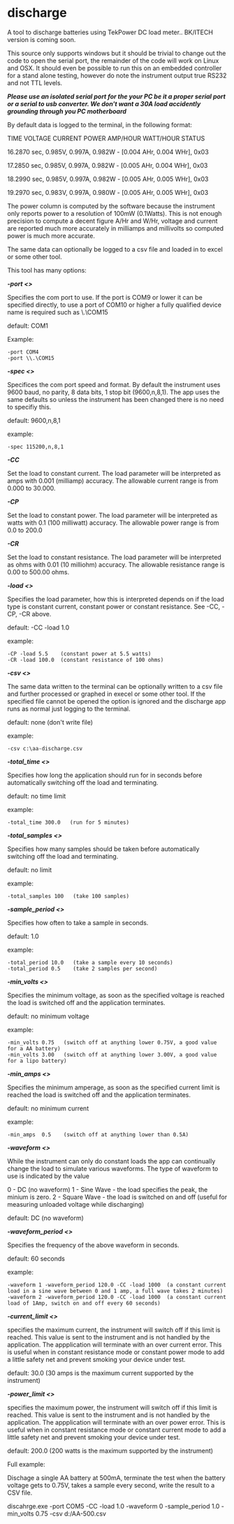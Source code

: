# discharge

A tool to discharge batteries using TekPower DC load meter.. BK/ITECH version is coming soon.

This source only supports windows but it should be trivial to change out the code to open the serial port, the remainder of the code will work on Linux and OSX. It should even be possible to run this on an embedded controller for a stand alone testing, however do note the instrument output true RS232 and not TTL levels. 

***Please use an isolated serial port for the your PC be it a proper serial port or a serial to usb converter. We don't want a 30A load accidently grounding through you PC motherboard***

By default data is logged to the terminal, in the following format:

TIME         VOLTAGE   CURRENT   POWER     AMP/HOUR   WATT/HOUR   STATUS 

16.2870 sec, 0.985V,   0.997A,   0.982W - [0.004 AHr, 0.004 WHr], 0x03

17.2850 sec, 0.985V,   0.997A,   0.982W - [0.005 AHr, 0.004 WHr], 0x03

18.2990 sec, 0.985V,   0.997A,   0.982W - [0.005 AHr, 0.005 WHr], 0x03

19.2970 sec, 0.983V,   0.997A,   0.980W - [0.005 AHr, 0.005 WHr], 0x03

The power column is computed by the software because the instrument only reports power to a resolution of 100mW (0.1Watts). This is not enough precision to compute a decent figure A/Hr and W/Hr, voltage and current are reported much more accurately in milliamps and millivolts so computed power is much more accurate.

The same data can optionally be logged to a csv file and loaded in to excel or some other tool.

This tool has many options:

***-port <>***

Specifies the com port to use. If the port is COM9 or lower it can be specified directly, to use a port of COM10 or higher a fully qualified device name is required such as \\.\COM15

default: COM1

Example: 

    -port COM4
    -port \\.\COM15

***-spec <>***

Specifices the com port speed and format. By default the instrument uses 9600 baud, no parity, 8 data bits, 1 stop bit (9600,n,8,1). The app uses the same defaults so unless the instrument has been changed there is no need to specifiy this. 

default: 9600,n,8,1

example: 

    -spec 115200,n,8,1

***-CC***

Set the load to constant current. The load parameter will be interpreted as amps with 0.001 (milliamp) accuracy. The allowable current range is from 0.000 to 30.000.

***-CP***

Set the load to constant power. The load parameter will be interpreted as watts with 0.1 (100 milliwatt) accuracy.  The allowable power range is from 0.0 to 200.0

***-CR***

Set the load to constant resistance. The load parameter will be interpreted as ohms with 0.01 (10 milliohm) accuracy. The allowable resistance range is 0.00 to 500.00 ohms.

***-load <>***

Specifies the load parameter, how this is interpreted depends on if the load type is constant current, constant power or constant resistance. See -CC, -CP, -CR above.

default: -CC -load 1.0

example: 

    -CP -load 5.5    (constant power at 5.5 watts)
    -CR -load 100.0  (constant resistance of 100 ohms)
         

***-csv <>***

The same data written to the terminal can be optionally written to a csv file and further processed or graphed in execel or some other tool. If the specified file cannot be opened the option is ignored and the discharge app runs as normal just logging to the terminal.

default: none (don't write file)

example: 

    -csv c:\aa-discharge.csv

***-total_time <>***

Specifies how long the application should run for in seconds before automatically switching off the load and terminating.

default: no time limit

example: 

    -total_time 300.0   (run for 5 minutes)


***-total_samples <>***

Specifies how many samples should be taken before automatically switching off the load and terminating.

default: no limit

example: 

    -total_samples 100   (take 100 samples)


***-sample_period <>***

Specifies how often to take a sample in seconds.

default: 1.0

example: 

    -total_period 10.0   (take a sample every 10 seconds)
    -total_period 0.5    (take 2 samples per second)


***-min_volts <>***

Specifies the minimum voltage, as soon as the specified voltage is reached the load is switched off and the application terminates.

default: no minimum voltage

example:

    -min_volts 0.75   (switch off at anything lower 0.75V, a good value for a AA battery)
    -min_volts 3.00   (switch off at anything lower 3.00V, a good value for a lipo battery)

***-min_amps <>***

Specifies the minimum amperage, as soon as the specified current limit is reached the load is switched off and the application terminates.

default: no minimum current

example:  

    -min_amps  0.5    (switch off at anything lower than 0.5A)
  

***-waveform <>***

While the instrument can only do constant loads the app can continually change the load to simulate various waveforms. The type of waveform to use is indicated by the value

0 - DC (no waveform)
1 - Sine Wave - the load specifies the peak, the minium is zero.
2 - Square Wave - the load is switched on and off (useful for measuring unloaded voltage while discharging)

default: DC (no waveform)

***-waveform_period <>***

Specifies the frequency of the above waveform in seconds.

default: 60 seconds

example:

    -waveform 1 -waveform_period 120.0 -CC -load 1000  (a constant current load in a sine wave between 0 and 1 amp, a full wave takes 2 minutes)
    -waveform 2 -waveform_period 120.0 -CC -load 1000  (a constant current load of 1Amp, switch on and off every 60 seconds)


***-current_limit <>***

specifies the maximum current, the instrument will switch off if this limit is reached. This value is sent to the instrument and is not handled by the application. The appplication will terminate with an over current error. This is useful when in constant resistance mode or constant power mode to add a little safety net and prevent smoking your device under test.

default: 30.0 (30 amps is the maximum current supported by the instrument)

***-power_limit <>***

specifies the maximum power, the instrument will switch off if this limit is reached. This value is sent to the instrument and is not handled by the application. The appplication will terminate with an over power error. This is useful when in constant resistance mode or constant current mode to add a little safety net and prevent smoking your device under test.

default: 200.0 (200 watts is the maximum supported by the instrument)



Full example:

Dischage a single AA battery at 500mA, terminate the test when the battery voltage gets to 0.75V, takes a sample every second, write the result to a CSV file.

discahrge.exe -port COM5 -CC -load 1.0 -waveform 0 -sample_period 1.0 -min_volts 0.75 -csv d:/AA-500.csv


